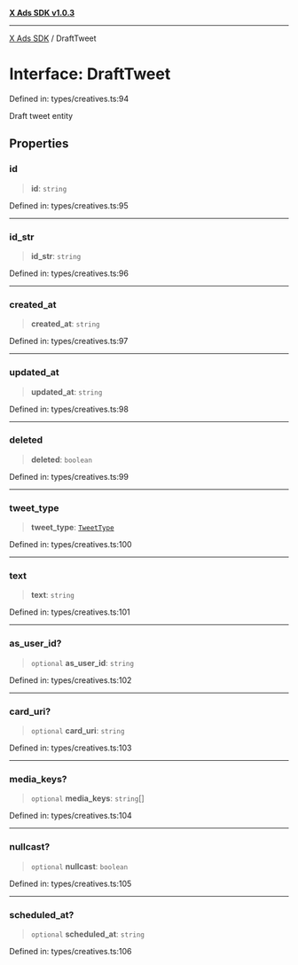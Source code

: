 [**X Ads SDK v1.0.3**](../README.md)

***

[X Ads SDK](../globals.md) / DraftTweet

# Interface: DraftTweet

Defined in: types/creatives.ts:94

Draft tweet entity

## Properties

### id

> **id**: `string`

Defined in: types/creatives.ts:95

***

### id\_str

> **id\_str**: `string`

Defined in: types/creatives.ts:96

***

### created\_at

> **created\_at**: `string`

Defined in: types/creatives.ts:97

***

### updated\_at

> **updated\_at**: `string`

Defined in: types/creatives.ts:98

***

### deleted

> **deleted**: `boolean`

Defined in: types/creatives.ts:99

***

### tweet\_type

> **tweet\_type**: [`TweetType`](../type-aliases/TweetType.md)

Defined in: types/creatives.ts:100

***

### text

> **text**: `string`

Defined in: types/creatives.ts:101

***

### as\_user\_id?

> `optional` **as\_user\_id**: `string`

Defined in: types/creatives.ts:102

***

### card\_uri?

> `optional` **card\_uri**: `string`

Defined in: types/creatives.ts:103

***

### media\_keys?

> `optional` **media\_keys**: `string`[]

Defined in: types/creatives.ts:104

***

### nullcast?

> `optional` **nullcast**: `boolean`

Defined in: types/creatives.ts:105

***

### scheduled\_at?

> `optional` **scheduled\_at**: `string`

Defined in: types/creatives.ts:106
